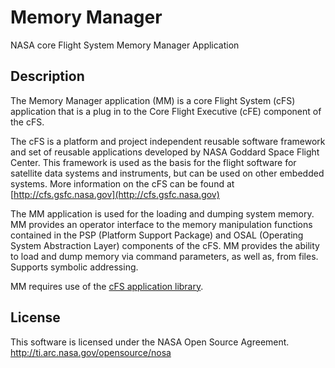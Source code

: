 # Memory Manager

NASA core Flight System Memory Manager Application

## Description

The Memory Manager application (MM) is a core Flight System (cFS) application that is a plug in to the Core Flight Executive (cFE) component of the cFS.

The cFS is a platform and project independent reusable software framework and set of reusable applications developed by NASA Goddard Space Flight Center. This framework is used as the basis for the flight software for satellite data systems and instruments, but can be used on other embedded systems. More information on the cFS can be found at [http://cfs.gsfc.nasa.gov](http://cfs.gsfc.nasa.gov)

The MM application is used for the loading and dumping system memory. MM provides an operator interface to the memory manipulation functions contained in the PSP (Platform Support Package) and OSAL (Operating System Abstraction Layer) components of the cFS. MM provides the ability to load and dump memory via command parameters, as well as, from files. Supports symbolic addressing.

MM requires use of the [cFS application library](https://github.com/nasa/cfs_lib).

## License

This software is licensed under the NASA Open Source Agreement. http://ti.arc.nasa.gov/opensource/nosa

